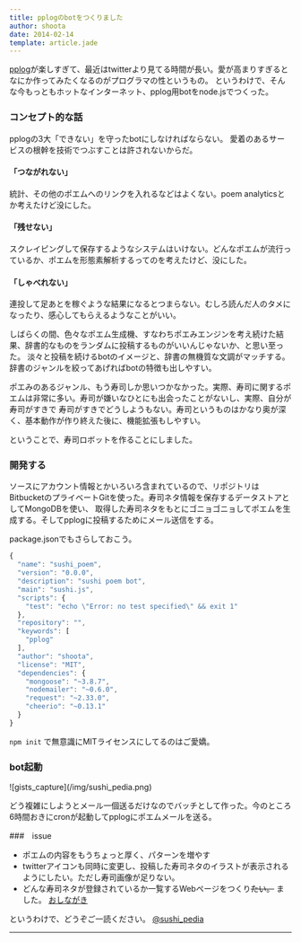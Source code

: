```yaml
---
title: pplogのbotをつくりました
author: shoota
date: 2014-02-14
template: article.jade
---
```


[pplog](https://www.pplog.net)が楽しすぎて、最近はtwitterより見てる時間が長い。愛が高まりすぎるとなにか作ってみたくなるのがプログラマの性というもの。
というわけで、そんな今もっともホットなインターネット、pplog用botをnode.jsでつくった。

<span class="more"></span>

### コンセプト的な話

pplogの3大「できない」を守ったbotにしなければならない。
愛着のあるサービスの根幹を技術でつぶすことは許されないからだ。


#### 「つながれない」

統計、その他のポエムへのリンクを入れるなどはよくない。poem analyticsとか考えたけど没にした。

#### 「残せない」

スクレイピングして保存するようなシステムはいけない。どんなポエムが流行っているか、ポエムを形態素解析するってのを考えたけど、没にした。

#### 「しゃべれない」

連投して足あとを稼ぐような結果になるとつまらない。むしろ読んだ人のタメになったり、感心してもらえるようなことがいい。

しばらくの間、色々なポエム生成機、すなわちポエみエンジンを考え続けた結果、辞書的なものをランダムに投稿するものがいいんじゃないか、と思い至った。
淡々と投稿を続けるbotのイメージと、辞書の無機質な文調がマッチする。辞書のジャンルを絞ってあげればbotの特徴も出しやすい。


ポエみのあるジャンル、もう寿司しか思いつかなかった。実際、寿司に関するポエムは非常に多い。寿司が嫌いなひとにも出会ったことがないし、実際、自分が寿司がすきで
寿司がすきでどうしようもない。寿司というものはかなり奥が深く、基本動作が作り終えた後に、機能拡張もしやすい。


ということで、寿司ロボットを作ることにしました。

### 開発する

ソースにアカウント情報とかいろいろ含まれているので、リポジトリはBitbucketのプライベートGitを使った。寿司ネタ情報を保存するデータストアとしてMongoDBを使い、
取得した寿司ネタをもとにゴニョゴニョしてポエムを生成する。そしてpplogに投稿するためにメール送信をする。


package.jsonでもさらしておこう。


``` javascript
{
  "name": "sushi_poem",
  "version": "0.0.0",
  "description": "sushi poem bot",
  "main": "sushi.js",
  "scripts": {
    "test": "echo \"Error: no test specified\" && exit 1"
  },
  "repository": "",
  "keywords": [
    "pplog"
  ],
  "author": "shoota",
  "license": "MIT",
  "dependencies": {
    "mongoose": "~3.8.7",
    "nodemailer": "~0.6.0",
    "request": "~2.33.0",
    "cheerio": "~0.13.1"
  }
}
```


`npm init` で無意識にMITライセンスにしてるのはご愛嬌。

### bot起動

<div class="lg-img">![gists_capture](/img/sushi_pedia.png)</div>

どう複雑にしようとメール一個送るだけなのでバッチとして作った。今のところ6時間おきにcronが起動してpplogにポエムメールを送る。


###　issue

* ポエムの内容をもうちょっと厚く、パターンを増やす
* twitterアイコンも同時に変更し、投稿した寿司ネタのイラストが表示されるようにしたい。ただし寿司画像が足りない。
* どんな寿司ネタが登録されているか一覧するWebページをつくり~~たい。~~ ました。 [おしながき](http://anaguma.org/sushi)

というわけで、どうぞご一読ください。
[@sushi_pedia](https://www.pplog.net/u/sushi_pedia)

---